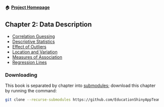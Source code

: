 :house: [**Project Homepage**](https://github.com/EducationShinyAppTeam/BOAST)

## Chapter 2: Data Description
- [Correlation Guessing](https://github.com/EducationShinyAppTeam/Correlation_Guessing)
- [Descriptive Statistics](https://github.com/EducationShinyAppTeam/Descriptive_Statistics)
- [Effect of Outliers](https://github.com/EducationShinyAppTeam/Effect_of_Outliers)
- [Location and Variation](https://github.com/EducationShinyAppTeam/Location_and_Variation)
- [Measures of Association](https://github.com/EducationShinyAppTeam/Measures_of_Association)
- [Regression Lines](https://github.com/EducationShinyAppTeam/Regression_Lines)

### Downloading
This book is separated by chapter into [submodules](https://git-scm.com/book/en/v2/Git-Tools-Submodules); download this chapter by running the command:
```bash
git clone --recurse-submodules https://github.com/EducationShinyAppTeam/02-Data_Description
```
